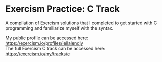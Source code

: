 # Exercism Practice: C Track

A compilation of Exercism solutions that I completed to get started with C programming and familiarize myself with the syntax.

My public profile can be accessed here: <a href="https://exercism.io/profiles/leilalendiy">https://exercism.io/profiles/leilalendiy</a><br>
The full Exercism C track can be accessed here: <a href="https://exercism.io/my/tracks/c">https://exercism.io/my/tracks/c</a>

